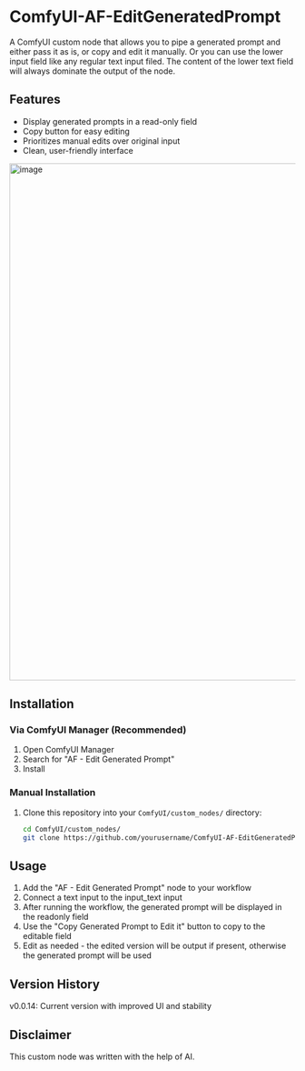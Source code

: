 # ComfyUI-AF-EditGeneratedPrompt
A ComfyUI custom node that allows you to pipe a generated prompt and either pass it as is, or copy and edit it manually. Or you can use the lower input field like any regular text input filed. The content of the lower text field will always dominate the output of the node.

## Features
- Display generated prompts in a read-only field
- Copy button for easy editing
- Prioritizes manual edits over original input
- Clean, user-friendly interface

<img width="1395" height="909" alt="image" src="https://github.com/user-attachments/assets/29e381f1-e4e4-4e65-b798-4bc6635102b6" />

## Installation
### Via ComfyUI Manager (Recommended)
1. Open ComfyUI Manager
2. Search for "AF - Edit Generated Prompt"
3. Install

### Manual Installation
1. Clone this repository into your `ComfyUI/custom_nodes/` directory:
   ```bash
   cd ComfyUI/custom_nodes/
   git clone https://github.com/yourusername/ComfyUI-AF-EditGeneratedPrompt.git

## Usage
1. Add the "AF - Edit Generated Prompt" node to your workflow
2. Connect a text input to the input_text input
3. After running the workflow, the generated prompt will be displayed in the readonly field
4. Use the "Copy Generated Prompt to Edit it" button to copy to the editable field
5. Edit as needed - the edited version will be output if present, otherwise the generated prompt will be used

## Version History
v0.0.14: Current version with improved UI and stability

## Disclaimer
This custom node was written with the help of AI.
